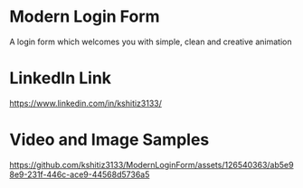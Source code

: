 # Modern Login Form

A login form which welcomes you with simple, clean and creative animation

# LinkedIn Link
https://www.linkedin.com/in/kshitiz3133/


# Video and Image Samples

https://github.com/kshitiz3133/ModernLoginForm/assets/126540363/ab5e98e9-231f-446c-ace9-44568d5736a5



